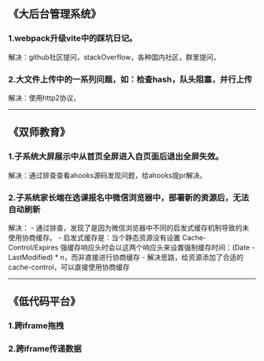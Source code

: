 ## 《大后台管理系统》
### 1.webpack升级vite中的踩坑日记。
  解决：github社区提问，stackOverflow，各种国内社区，群里提问，
### 2.大文件上传中的一系列问题，如：检查hash，队头阻塞，并行上传
  解决：使用http2协议，


----
## 《双师教育》
### 1.子系统大屏展示中从首页全屏进入自页面后退出全屏失效。
  解决：通过排查查看ahooks源码发现问题，给ahooks提pr解决。
### 2.子系统家长端在选课报名中微信浏览器中，部署新的资源后，无法自动刷新
  解决：
    - 通过排查，发现了是因为微信浏览器中不同的启发式缓存机制导致的未使用协商缓存。
    - 启发式缓存是：当个静态资源没有设置 Cache-Control/Expires 强缓存响应头时会以这两个响应头来设置强制缓存时间：(Date - LastModified) * n，而非直接进行协商缓存
    - 解决思路，给资源添加了合适的cache-control，可以直接使用协商缓存


---
## 《低代码平台》
### 1.跨iframe拖拽

### 2.跨iframe传递数据